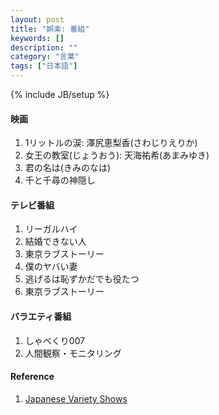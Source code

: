 ```yaml
---
layout: post
title: "娯楽: 番組"
keywords: []
description: ""
category: "言葉"
tags: ["日本語"]
---
```

{% include JB/setup %}

####  映画
1. 1リットルの涙: 澤尻恵梨香(さわじりえりか)
2. 女王の教室(じょうおう): 天海祐希(あまみゆき)
3. 君の名は(きみのなは)
4. 千と千尋の神隠し

#### テレビ番組

1. リーガルハイ
2. 結婚できない人
3. 東京ラブストーリー
4. 僕のヤバい妻
5. 逃げるは恥ずかだでも役たつ
6. 東京ラブストーリー

#### バラエティ番組

1. しゃべくり007
2. 人間観察・モニタリング

#### Reference
1. [Japanese Variety Shows](https://japaneselevelup.com/7-current-japanese-variety-shows-i-love-watching-in-2019/)

